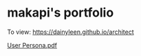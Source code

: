 # makapi's portfolio

To view: https://dainyleen.github.io/architect


[User Persona.pdf](https://github.com/dainyleen/architect/files/6572390/User.Persona.pdf)

